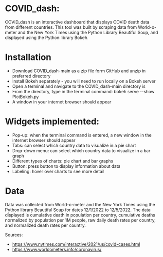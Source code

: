 # COVID_dash:
COVID_dash is an interactive dashboard that displays COVID death data from different countries. This tool was built by scraping data from World-o-meter and the New York Times using the Python Library Beautiful Soup, and displayed using the Python library Bokeh. 

# Installation
* Download COVID_dash-main as a zip file form GitHub and unzip in preferred directory
* Install Bokeh separately - you will need to run locally on a Bokeh server
* Open a terminal and navigate to the COVID_dash-main directory is
* From the directory, type in the terminal command: bokeh serve --show PlotBokeh.py
* A window in your internet browser should appear

# Widgets implemented:
* Pop-up: when the terminal command is entered, a new window in the internet browser should appear
* Tabs: can select which country data to visualize in a pie chart
* Drop-down menu: can select which country data to visualize in a bar graph
* Different types of charts: pie chart and bar graphs
* Button: press button to display information about data
* Labeling: hover over charts to see more detail

# Data
Data was collected from World-o-meter and the New York Times using the Python library Beautiful Soup for dates 12/1/2022 to 12/5/2022. The data displayed is cumulative death in population per country, cumulative deaths normalized by population per 1M people, raw daily death rates per country, and normalized death rates per country.

Sources: 
* https://www.nytimes.com/interactive/2021/us/covid-cases.html
* https://www.worldometers.info/coronavirus/





